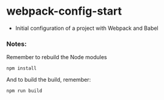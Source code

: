 # webpack-config-start

- Initial configuration of a project with Webpack and Babel

### Notes:

Remember to rebuild the Node modules

```
npm install
```

And to build the build, remember:

```
npm run build
```
